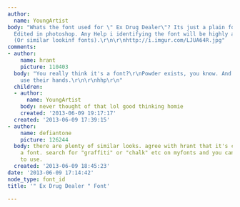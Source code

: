 ```yaml
---
author:
  name: YoungArtist
body: "Whats the font used for \" Ex Drug Dealer\"? Its just a plain font (Im guessing)
  Edited in photoshop. Any Help i identifying the font will be highly appreciated.
  (Or similar lookinf fonts).\r\n\r\nhttp://i.imgur.com/LJUA64R.jpg"
comments:
- author:
    name: hrant
    picture: 110403
  body: "You really think it's a font?\r\nPowder exists, you know. And sometimes people
    use their hands.\r\n\r\nhhp\r\n"
  children:
  - author:
      name: YoungArtist
    body: never thought of that lol good thinking homie
    created: '2013-06-09 19:17:17'
  created: '2013-06-09 17:39:15'
- author:
    name: defiantone
    picture: 126244
  body: there are plenty of similar looks. agree with hrant that it's certainly not
    a font. search for "graffiti" or "chalk" etc on myfonts and you can find something
    to use.
  created: '2013-06-09 18:45:23'
date: '2013-06-09 17:14:42'
node_type: font_id
title: '" Ex Drug Dealer " Font'

---
```

